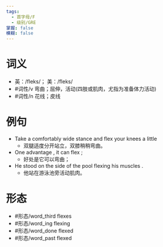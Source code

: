 ```yaml
---
tags:
  - 首字母/F
  - 级别/GRE
掌握: false
模糊: false
---
```

# 词义
- 英：/fleks/； 美：/fleks/
- #词性/v  弯曲；屈伸，活动(四肢或肌肉，尤指为准备体力活动)
- #词性/n  花线；皮线
# 例句
- Take a comfortably wide stance and flex your knees a little
	- 双腿适度分开站立，双膝稍稍弯曲。
- One advantage , it can flex ;
	- 好处是它可以弯曲；
- He stood on the side of the pool flexing his muscles .
	- 他站在游泳池旁活动肌肉。
# 形态
- #形态/word_third flexes
- #形态/word_ing flexing
- #形态/word_done flexed
- #形态/word_past flexed
